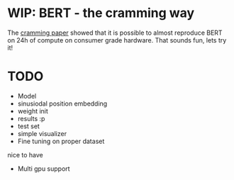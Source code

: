 # WIP: BERT - the cramming way

The [cramming paper](https://arxiv.org/abs/2212.14034) showed that it is possible to almost reproduce BERT on 24h of compute on consumer grade hardware. That sounds fun, lets try it!

# TODO

* Model
 * sinusiodal position embedding
 * weight init
* results :p
 * test set
 * simple visualizer
 * Fine tuning on proper dataset

nice to have
* Multi gpu support
